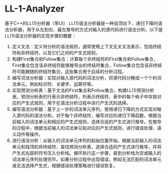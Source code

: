 # LL-1-Analyzer
基于C++的LL(1)分析器（带UI）
LL(1)语法分析器是一种自顶向下、递归下降的语法分析器，用于从左到右、最左推导的方式对输入的源代码进行语法分析。以下是LL(1)语法分析器的实现步骤的概要：  
1.	定义文法：定义待分析的语法规则，通常使用上下文无关文法表示，包括终结符和非终结符，以及它们之间的产生式规则。  
2.	构建First集合和Follow集合：计算每个非终结符的First集合和Follow集合，First集合包含该非终结符能够推导出的终结符集合，Follow集合包含该非终结符可能跟随的终结符集合。这些集合用于后续的分析过程。  
3.	编写词法分析器：实现对输入源代码的词法分析，将源代码分解成一个个的词法单元，例如标识符、关键字、运算符等。  
4.	实现预测分析表：基于文法的First集合和Follow集合，构建LL(1)预测分析表。预测分析表的行表示非终结符，列表示终结符，表中的每个格子中存放对应的产生式规则，用于在语法分析过程中进行产生式的选择。  
5.	编写语法分析器：基于上一步的词法单元序列，使用递归下降的方式实现对输入源代码的语法分析。对于每个非终结符，编写对应的递归下降函数，根据当前输入的词法单元和相应的产生式规则，选择合适的产生式进行推导。在推导的过程中，根据当前输入的词法单元和对应的产生式规则，进行错误处理、语义动作等操作。  
6.	进行语法分析：从输入的词法单元序列的起始位置开始，根据当前输入的词法单元和栈顶的非终结符，查找预测分析表，选择合适的产生式进行推导，并将产生式右部的符号压入分析栈。循环执行这一步骤，直到分析栈为空或输入的词法单元序列处理完毕。如果分析过程中出现错误，例如无法匹配的词法单元或无法选择产生式，根据错误处理策略进行错误恢复。
